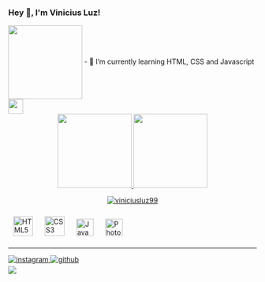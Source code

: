 ### Hey 👋, I'm Vinicius Luz! 
<img align="center" width="150" src="https://i2.wp.com/allhtaccess.info/wp-content/uploads/2018/03/programming.gif?fit=1281%2C716&ssl=1" />
- 📘 I’m currently learning HTML, CSS and Javascript 
 <img align="center" height="30px" src="https://forthebadge.com/images/badges/powered-by-coffee.svg"/>

  
<!--Mostra o "status" do perfil-->
<div align="center">
  <a href="https://github.com/ViniciusLuz99">
  <img height="150px" src="https://github-readme-stats.vercel.app/api?username=ViniciusLuz99&show_icons=true&include_all_commits=true&count_private=true&theme=dark&amp"/>
  <img height="150px" src="https://github-readme-stats.vercel.app/api/top-langs/?username=ViniciusLuz99&layout=compact&langs_count=7&theme=dark&amp"/>
<p><img align="center" src="https://github-readme-streak-stats.herokuapp.com/?user=viniciusluz99&theme=dark&amp" alt="viniciusluz99" /></p>
</div>
<!-- teste-->



<!--Linguagens que vc sabe usar-->
<div align="left">  
 <a href="https://en.wikipedia.org/wiki/HTML5" target="_blank"><img style="margin: 10px" src="https://profilinator.rishav.dev/skills-assets/html5-original-wordmark.svg" alt="HTML5" height="40" /></a>  
<a href="https://www.w3schools.com/css/" target="_blank"><img style="margin: 10px" src="https://profilinator.rishav.dev/skills-assets/css3-original-wordmark.svg" alt="CSS3" height="40" /></a>
<a href="https://www.javascript.com/" target="_blank"><img style="margin: 10px" src="https://profilinator.rishav.dev/skills-assets/javascript-original.svg" alt="JavaScript" height="35" /></a> 
<a href="https://www.adobe.com/in/products/photoshop.html" target="_blank"><img style="margin: 10px" src="https://profilinator.rishav.dev/skills-assets/photoshop-plain.svg" alt="Photoshop" height="35" /></a>  
</div> 
 
----  

<!--Redes Sociais-->
<div align="left">
<a href="https://instagram.com/ViniLuz99" target="_blank">
<img src=https://img.shields.io/badge/Instagram-E4405F?style=for-the-badge&logo=instagram&logoColor=white alt=instagram style="margin-bottom: 5px;" />
</a>
<a href="https://github.com/ViniciusLuz99" target="_blank">
<img src=https://img.shields.io/badge/GitHub-100000?style=for-the-badge&logo=github&logoColor=white alt=github style="margin-bottom: 5px;" />
</a>  
</div> 

<!-- contador de views do perfil-->
<div align="left">
<img src="https://komarev.com/ghpvc/?username=ViniciusLuz99&&style=flat-square" align="left" /> 
</div>  



